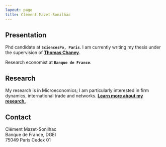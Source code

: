```yaml
---
layout: page
title: Clément Mazet-Sonilhac
---
```


## Presentation

Phd candidate at **`SciencesPo, Paris`**. I am currently writing my thesis under the supervision of [**Thomas Chaney**](https://sites.google.com/site/thomaschaney/).  

Research economist at **`Banque de France`**.
	
## Research

My research is in Microeconomics; I am particularly interested in firm dynamics, international trade and networks. **[Learn more about my research.](/research)**

## Contact

Clément Mazet-Sonilhac  
Banque de France, DGEI  
75049 Paris Cedex 01

